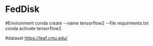 # FedDisk


#Environment 
conda create --name tensorflow2 --file requirments.txt 
conda activate tensorflow2


#dataset  https://leaf.cmu.edu/